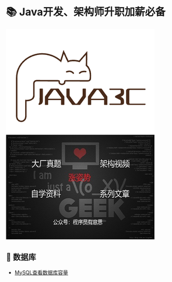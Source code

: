 # 📚 Java开发、架构师升职加薪必备
![logo](../assets/rameo/logo.png)
![poster](../assets/rameo/poster.jpg)

## 💾 数据库
- [MySQL查看数据库容量](/Database/MySQL查看数据库容量.md)
